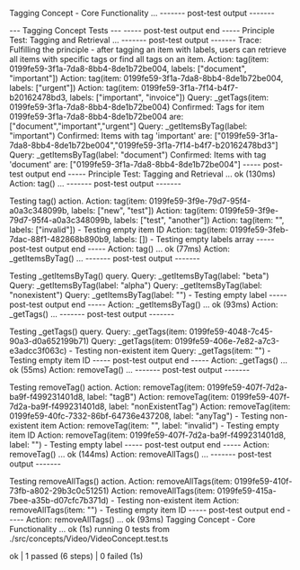 Tagging Concept - Core Functionality ...
------- post-test output -------

--- Tagging Concept Tests ---
----- post-test output end -----
  Principle Test: Tagging and Retrieval ...
------- post-test output -------
Trace: Fulfilling the principle - after tagging an item with labels, users can retrieve all items with specific tags or find all tags on an item.
Action: tag(item: 0199fe59-3f1a-7da8-8bb4-8de1b72be004, labels: ["document", "important"])
Action: tag(item: 0199fe59-3f1a-7da8-8bb4-8de1b72be004, labels: ["urgent"])
Action: tag(item: 0199fe59-3f1a-7f14-b4f7-b20162478bd3, labels: ["important", "invoice"])
Query: _getTags(item: 0199fe59-3f1a-7da8-8bb4-8de1b72be004)
Confirmed: Tags for item 0199fe59-3f1a-7da8-8bb4-8de1b72be004 are: ["document","important","urgent"]
Query: _getItemsByTag(label: "important")
Confirmed: Items with tag 'important' are: ["0199fe59-3f1a-7da8-8bb4-8de1b72be004","0199fe59-3f1a-7f14-b4f7-b20162478bd3"]
Query: _getItemsByTag(label: "document")
Confirmed: Items with tag 'document' are: ["0199fe59-3f1a-7da8-8bb4-8de1b72be004"]
----- post-test output end -----
  Principle Test: Tagging and Retrieval ... ok (130ms)
  Action: tag() ...
------- post-test output -------

Testing tag() action.
Action: tag(item: 0199fe59-3f9e-79d7-95f4-a0a3c348099b, labels: ["new", "test"])
Action: tag(item: 0199fe59-3f9e-79d7-95f4-a0a3c348099b, labels: ["test", "another"])
Action: tag(item: "", labels: ["invalid"]) - Testing empty item ID
Action: tag(item: 0199fe59-3feb-7dac-88f1-482868b890b9, labels: []) - Testing empty labels array
----- post-test output end -----
  Action: tag() ... ok (77ms)
  Action: _getItemsByTag() ...
------- post-test output -------

Testing _getItemsByTag() query.
Query: _getItemsByTag(label: "beta")
Query: _getItemsByTag(label: "alpha")
Query: _getItemsByTag(label: "nonexistent")
Query: _getItemsByTag(label: "") - Testing empty label
----- post-test output end -----
  Action: _getItemsByTag() ... ok (93ms)
  Action: _getTags() ...
------- post-test output -------

Testing _getTags() query.
Query: _getTags(item: 0199fe59-4048-7c45-90a3-d0a652199b71)
Query: _getTags(item: 0199fe59-406e-7e82-a7c3-e3adcc3f063c) - Testing non-existent item
Query: _getTags(item: "") - Testing empty item ID
----- post-test output end -----
  Action: _getTags() ... ok (55ms)
  Action: removeTag() ...
------- post-test output -------

Testing removeTag() action.
Action: removeTag(item: 0199fe59-407f-7d2a-ba9f-f499231401d8, label: "tagB")
Action: removeTag(item: 0199fe59-407f-7d2a-ba9f-f499231401d8, label: "nonExistentTag")
Action: removeTag(item: 0199fe59-40fc-7332-86bf-64736e437208, label: "anyTag") - Testing non-existent item
Action: removeTag(item: "", label: "invalid") - Testing empty item ID
Action: removeTag(item: 0199fe59-407f-7d2a-ba9f-f499231401d8, label: "") - Testing empty label
----- post-test output end -----
  Action: removeTag() ... ok (144ms)
  Action: removeAllTags() ...
------- post-test output -------

Testing removeAllTags() action.
Action: removeAllTags(item: 0199fe59-410f-73fb-a802-29b3c0c51251)
Action: removeAllTags(item: 0199fe59-415a-7bee-a35b-d07cfc7b371d) - Testing non-existent item
Action: removeAllTags(item: "") - Testing empty item ID
----- post-test output end -----
  Action: removeAllTags() ... ok (93ms)
Tagging Concept - Core Functionality ... ok (1s)
running 0 tests from ./src/concepts/Video/VideoConcept.test.ts

ok | 1 passed (6 steps) | 0 failed (1s)